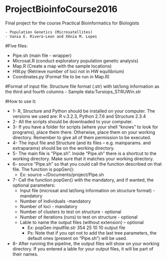# ProjectBioinfoCourse2016
Final project for the course Practical Bioinformatics for Biologists

    - Population Genetics (Microsatellites)
    - Vania E. Rivera-Leon and Xênia M. Lopes

#Five files:
- Pipe.sh (main file - wrapper)
- Microsat.R (conduct exploratory population genetic analysis)
- Map.R (Create a map with the sample locations)
- HW.py (Retrieve number of loci not in HW equilibrium)
- Coordinates.py (Format file to be run in Map.R)

#Format of input file: 
Structure file format (.str) with lat/long information as the third and fourth columns
        - Sample data:Tursiops_STRUWin.str

#How to use it:
- 1- R, Structure and Python should be installed on your computer.
The versions we used are: R v.3.2.3, Python 2.7.6 and Structure 2.3.4
- 2- All the scripts should be downloaded to your computer.
- 3- If you have a folder for scripts (where your shell “knows” to look for programs), place them there. Otherwise, place them on your working directory. Remember to give all of them permission to be executed.
- 4- The input file and Structure (and its files – e.g. mainparams. and extraparams) should be on the working directory.
- 5- The main file is "Pipe.sh”. Inside “Pipe.sh” there is a shortcut to the working directory. Make sure that it matches your working directory.
- 6- source “Pipe.sh” so that you could call the function described on that file. The function is popGen():
    - Ex: source ~/Documents/project/Pipe.sh
- 7- Call the function popGen() with the mandatory, and if wanted, the optional parameters:
  - Input file (microsat and lat/long information on structure format) - mandatory
  - Number of individuals -mandatory
  - Number of loci - mandatory
  - Number of clusters to test on structure - optional
  - Number of iterations (runs) to test on structure - optional
  - Lable to name the output files (without extension) – optional
      - Ex: popGen inputfile.str 354 25 10 10 output file
      - Ps: Note that if you opt not to add the last tree parameters, the default ones (present on “Pipe.sh”) will be used.
- 8- After running the pipeline, the output files will show on your working directory. If you entered a lable for your output files, it will be part of their names.

